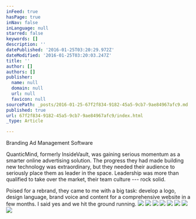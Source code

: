 ```yaml
---
inFeed: true
hasPage: true
inNav: false
inLanguage: null
starred: false
keywords: []
description: ''
datePublished: '2016-01-25T03:20:29.972Z'
dateModified: '2016-01-25T03:20:03.247Z'
title: ''
author: []
authors: []
publisher:
  name: null
  domain: null
  url: null
  favicon: null
sourcePath: _posts/2016-01-25-67f2f834-9182-45a5-9cb7-9ae84967afc9.md
published: true
url: 67f2f834-9182-45a5-9cb7-9ae84967afc9/index.html
_type: Article

---
```

Branding Ad Management Software

QuanticMind, formerly InsideVault, was gaining serious momentum as a smarter online advertising solution. The progress they had made building new technology was extraordinary, but they needed their audience to seriously place them as leader in the space.  Leadership was more than qualified to take over the market, their team culture --- rock solid.

Poised for a rebrand, they came to me with a big task: develop a logo, design language, brand voice and content for a comprehensive website in a few months. I said yes and we hit the ground running.
![](https://the-grid-user-content.s3-us-west-2.amazonaws.com/fa92efdc-4cb7-4c03-b71e-6d5d6745ce21.png)
![](https://the-grid-user-content.s3-us-west-2.amazonaws.com/2652ffd3-71d8-4bfc-b812-a08f6f148fce.png)
![](https://the-grid-user-content.s3-us-west-2.amazonaws.com/1f814121-e7c2-4187-998a-cca9d158301b.png)
![](https://the-grid-user-content.s3-us-west-2.amazonaws.com/ae0ffb74-93dc-4868-ba2a-80664077667e.png)
![](https://the-grid-user-content.s3-us-west-2.amazonaws.com/c23caaa8-0deb-4699-9873-4d1e232ae838.png)
![](https://the-grid-user-content.s3-us-west-2.amazonaws.com/2c749b48-7b21-4d71-8cf1-3e347a4c5de5.png)
![](https://the-grid-user-content.s3-us-west-2.amazonaws.com/ceeb89d0-f1eb-49fa-b9c1-1bb4ce760e5c.png)
![](https://the-grid-user-content.s3-us-west-2.amazonaws.com/6a25a68a-2400-4233-a9e8-f77ecd1fd120.png)